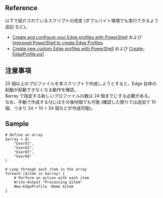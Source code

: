 ## Reference
以下で紹介されているスクリプトの改変 (ダブルバイト環境でも実行できるよう追記 など)。
- [Create and configure your Edge profiles with PowerShell](https://danielpetri666.medium.com/create-new-custom-edge-profiles-with-powershell-e1ca47b53407) および [Improved PowerShell to create Edge Profiles](https://www.cloudappie.nl/improved-edge-profiles-powershell/)
- [Create new custom Edge profiles with PowerShell](https://danielpetri666.medium.com/create-new-custom-edge-profiles-with-powershell-e1ca47b53407) および [Create-EdgeProfile.ps1](https://github.com/danielpetri666/LazyAdmin/blob/main/Create-EdgeProfile.ps1)

## 注意事項
25 個以上のプロファイルを本スクリプトで作成しようとすると、Edge 自体の起動が起動できなくなる動作を確認。  
$array で指定する新しいプロファイルの数は 24 個までにする必要がある。  
なお、手動で作成する分にはその後何個でも可能 (確認した限りでは追加で 10 個、つまり 24 + 10 = 34 個などが作成可能)。  

## Sample
```
# Define an array
$array = @(
    "User01",
    "User02",
    "User03",
    "User04"
)

# Loop through each item in the array
foreach ($item in $array) {
    # Perform an action with each item
    Write-Output "Processing $item"
    New-EdgeProfile -Name $item
}
```

